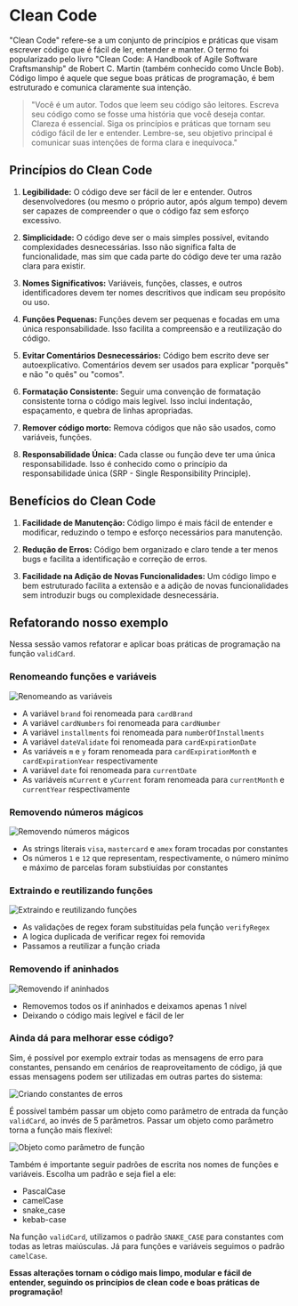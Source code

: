 # Clean Code

"Clean Code" refere-se a um conjunto de princípios e práticas que visam escrever código que é fácil de ler, entender e manter. O termo foi popularizado pelo livro "Clean Code: A Handbook of Agile Software Craftsmanship" de Robert C. Martin (também conhecido como Uncle Bob). Código limpo é aquele que segue boas práticas de programação, é bem estruturado e comunica claramente sua intenção.

> "Você é um autor. Todos que leem seu código são leitores. Escreva seu código como se fosse uma história que você deseja contar. Clareza é essencial. Siga os princípios e práticas que tornam seu código fácil de ler e entender. Lembre-se, seu objetivo principal é comunicar suas intenções de forma clara e inequívoca."

## Princípios do Clean Code

1.  **Legibilidade:** O código deve ser fácil de ler e entender. Outros desenvolvedores (ou mesmo o próprio autor, após algum tempo) devem ser capazes de compreender o que o código faz sem esforço excessivo.

2.  **Simplicidade:** O código deve ser o mais simples possível, evitando complexidades desnecessárias. Isso não significa falta de funcionalidade, mas sim que cada parte do código deve ter uma razão clara para existir.

3.  **Nomes Significativos:** Variáveis, funções, classes, e outros identificadores devem ter nomes descritivos que indicam seu propósito ou uso.

4.  **Funções Pequenas:** Funções devem ser pequenas e focadas em uma única responsabilidade. Isso facilita a compreensão e a reutilização do código.

5.  **Evitar Comentários Desnecessários:** Código bem escrito deve ser autoexplicativo. Comentários devem ser usados para explicar "porquês" e não "o quês" ou "comos".

6.  **Formatação Consistente:** Seguir uma convenção de formatação consistente torna o código mais legível. Isso inclui indentação, espaçamento, e quebra de linhas apropriadas.

7.  **Remover código morto:** Remova códigos que não são usados, como variáveis, funções.

8.  **Responsabilidade Única:** Cada classe ou função deve ter uma única responsabilidade. Isso é conhecido como o princípio da responsabilidade única (SRP - Single Responsibility Principle).

## Benefícios do Clean Code

1. **Facilidade de Manutenção:** Código limpo é mais fácil de entender e modificar, reduzindo o tempo e esforço necessários para manutenção.

2. **Redução de Erros:** Código bem organizado e claro tende a ter menos bugs e facilita a identificação e correção de erros.

3. **Facilidade na Adição de Novas Funcionalidades:** Um código limpo e bem estruturado facilita a extensão e a adição de novas funcionalidades sem introduzir bugs ou complexidade desnecessária.

## Refatorando nosso exemplo

Nessa sessão vamos refatorar e aplicar boas práticas de programação na função `validCard`.

### Renomeando funções e variáveis

![Renomeando as variáveis](../assets/01-code-smell-refactor-rename.png)

- A variável `brand` foi renomeada para `cardBrand`
- A variável `cardNumbers` foi renomeada para `cardNumber`
- A variável `installments` foi renomeada para `numberOfInstallments`
- A variável `dateValidate` foi renomeada para `cardExpirationDate`
- As variáveis `m` e `y` foram renomeada para `cardExpirationMonth` e `cardExpirationYear` respectivamente
- A variável `date` foi renomeada para `currentDate`
- As variáveis `mCurrent` e `yCurrent` foram renomeada para `currentMonth` e `currentYear` respectivamente

### Removendo números mágicos

![Removendo números mágicos](../assets/02-code-smell-refactor-magic-numbers.png)

- As strings literais `visa`, `mastercard` e `amex` foram trocadas por constantes
- Os números `1` e `12` que representam, respectivamente, o número minímo e máximo de parcelas foram substiuídas por constantes

### Extraindo e reutilizando funções

![Extraindo e reutilizando funções](../assets/03-code-smell-refactor-dry.png)

- As validações de regex foram substituídas pela função `verifyRegex`
- A logica duplicada de verificar regex foi removida
- Passamos a reutilizar a função criada

### Removendo if aninhados

![Removendo if aninhados](../assets/04-code-smell-refactor-if-aninhados.png)

- Removemos todos os if aninhados e deixamos apenas 1 nível
- Deixando o código mais legível e fácil de ler

### Ainda dá para melhorar esse código?

Sim, é possível por exemplo extrair todas as mensagens de erro para constantes, pensando em cenários de reaproveitamento de código, já que essas mensagens podem ser utilizadas em outras partes do sistema:

![Criando constantes de erros](../assets/05-code-smell-refactor-improves.png)

É possível também passar um objeto como parâmetro de entrada da função `validCard`, ao invés de 5 parâmetros. Passar um objeto como parâmetro torna a função mais flexível:

![Objeto como parâmetro de função](../assets/06-code-smell-refactor-object-as-parameter.png)

Também é importante seguir padrões de escrita nos nomes de funções e variáveis. Escolha um padrão e seja fiel a ele:

- PascalCase
- camelCase
- snake_case
- kebab-case

Na função `validCard`, utilizamos o padrão `SNAKE_CASE` para constantes com todas as letras maiúsculas. Já para funções e variáveis seguimos o padrão `camelCase`.

**Essas alterações tornam o código mais limpo, modular e fácil de entender, seguindo os princípios de clean code e boas práticas de programação!**
